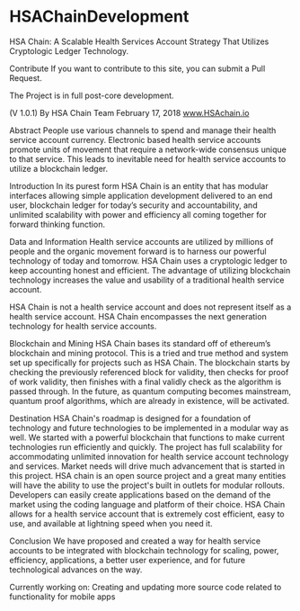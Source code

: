 # HSAChainDevelopment

HSA Chain: A Scalable Health Services Account Strategy That Utilizes Cryptologic Ledger Technology. 

Contribute If you want to contribute to this site, you can submit a Pull Request.

The Project is in full post-core development.

(V 1.0.1) By HSA Chain Team February 17, 2018 www.HSAchain.io

Abstract People use various channels to spend and manage their health service account currency. Electronic based health service accounts promote units of movement that require a network-wide consensus unique to that service. This leads to inevitable need for health service accounts to utilize a blockchain ledger.

Introduction In its purest form HSA Chain is an entity that has modular interfaces allowing simple application development delivered to an end user, blockchain ledger for today’s security and accountability, and unlimited scalability with power and efficiency all coming together for forward thinking function.

Data and Information Health service accounts are utilized by millions of people and the organic movement forward is to harness our powerful technology of today and tomorrow. HSA Chain uses a cryptologic ledger to keep accounting honest and efficient. The advantage of utilizing blockchain technology increases the value and usability of a traditional health service account.

HSA Chain is not a health service account and does not represent itself as a health service account. HSA Chain encompasses the next generation technology for health service accounts.

Blockchain and Mining HSA Chain bases its standard off of ethereum’s blockchain and mining protocol. This is a tried and true method and system set up specifically for projects such as HSA Chain. The blockchain starts by checking the previously referenced block for validity, then checks for proof of work validity, then finishes with a final validly check as the algorithm is passed through. In the future, as quantum computing becomes mainstream, quantum proof algorithms, which are already in existence, will be activated.

Destination HSA Chain's roadmap is designed for a foundation of technology and future technologies to be implemented in a modular way as well. We started with a powerful blockchain that functions to make current technologies run efficiently and quickly. The project has full scalability for accommodating unlimited innovation for health service account technology and services. Market needs will drive much advancement that is started in this project. HSA chain is an open source project and a great many entities will have the ability to use the project's built in outlets for modular rollouts. Developers can easily create applications based on the demand of the market using the coding language and platform of their choice. HSA Chain allows for a health service account that is extremely cost efficient, easy to use, and available at lightning speed when you need it.

Conclusion We have proposed and created a way for health service accounts to be integrated with blockchain technology for scaling, power, efficiency, applications, a better user experience, and for future technological advances on the way.

Currently working on: Creating and updating more source code related to functionality for mobile apps

